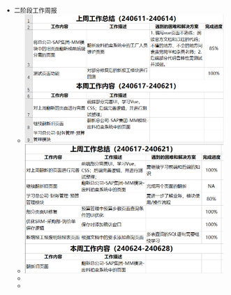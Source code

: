 - 二阶段工作周报
	- ![企业微信截图_17185841369015.png](../assets/企业微信截图_17185841369015_1720694704393_0.png)
	- ![企业微信截图_17191890729124.png](../assets/企业微信截图_17191890729124_1720694803349_0.png)
	-
	-